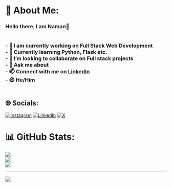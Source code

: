# 💫 About Me:
### Hello there, I am Naman👋<br><br><br>- 🔭 I am currently working on Full Stack Web Development<br>- 🌱 Currently learning Python, Flask etc. <br>- 👯 I’m looking to collaborate on Full stack projects<br>- 💬 Ask me about <br>- 📫 Connect with me on [LinkedIn](https://www.linkedin.com/in/namanm21/)<br>- 😄 He/Him<br><br>


## 🌐 Socials:
[![Instagram](https://img.shields.io/badge/Instagram-%23E4405F.svg?logo=Instagram&logoColor=white)](https://instagram.com/mhitchhiker) [![LinkedIn](https://img.shields.io/badge/LinkedIn-%230077B5.svg?logo=linkedin&logoColor=white)](https://linkedin.com/in/namanm21) [![X](https://img.shields.io/badge/X-black.svg?logo=X&logoColor=white)](https://x.com/KhandalNaman) 


# 📊 GitHub Stats:
![](https://github-readme-stats.vercel.app/api?username=namanzzz&theme=dark&hide_border=false&include_all_commits=true&count_private=true)<br/>
![](https://github-readme-streak-stats.herokuapp.com/?user=namanzzz&theme=dark&hide_border=false)<br/>
![](https://github-readme-stats.vercel.app/api/top-langs/?username=namanzzz&theme=dark&hide_border=false&include_all_commits=true&count_private=true&layout=compact)

---
[![](https://visitcount.itsvg.in/api?id=namanzzz&icon=0&color=0)](https://visitcount.itsvg.in)

<!-- Proudly created with GPRM ( https://gprm.itsvg.in ) -->
